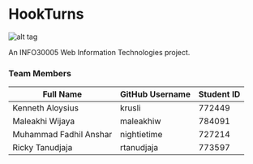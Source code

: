 # HookTurns

![alt tag](http://i.imgur.com/qlNgHfe.png)

An INFO30005 Web Information Technologies project.

### Team Members 

Full Name | GitHub Username | Student ID 
----------|--------------------|------------
Kenneth Aloysius | krusli |  772449
Maleakhi Wijaya | maleakhiw | 784091
Muhammad Fadhil Anshar | nightietime | 727214
Ricky Tanudjaja | rtanudjaja | 773597
